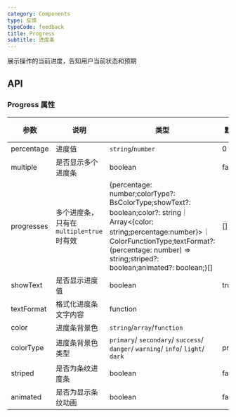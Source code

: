 ```yaml
---
category: Components
type: 反馈
typeCode: feedback
title: Progress
subtitle: 进度条
---
```


展示操作的当前进度，告知用户当前状态和预期

## API

### Progress 属性

| 参数       | 说明                         | 类型                                                                                                                                                                                                                            | 默认值                                                                                                  | 版本  |
|----------|----------------------------|-------------------------------------------------------------------------------------------------------------------------------------------------------------------------------------------------------------------------------|------------------------------------------------------------------------------------------------------|-----|
| percentage       | 进度值                        | `string`/`number`                                                                                                                                                                                                             | 0                                                                                                    |     |
| multiple  | 是否显示多个进度条                  | boolean                                                                                                                                                                                                                       | false                                                                                                |     |
| progresses  | 多个进度条，只有在`multiple=true`时有效 | {percentage: number;colorType?: BsColorType;showText?: boolean;color?: string｜Array<{color: string;percentage:number}>｜ColorFunctionType;textFormat?: (percentage: number) => string;striped?: boolean;animated?: boolean;}[] | []    |     |
| showText | 是否显示进度值                    | boolean                                                                                                                                                                                                                       | true                                                                                                 |     |
| textFormat | 格式化进度条文字内容                 | function                                                                                                                                                                                                                      |                                                                                                      |     |
| color | 进度条背景色                 | `string`/`array`/`function`                                                                                                                                                                                                   |                                                                                                      |     |
| colorType | 进度条背景色类型                 | `primary`/ `secondary`/ `success`/ `danger`/ `warning`/ `info`/ `light`/ `dark`                                                                                                                                               | primary                                                                                              |     |
| striped | 是否为条纹进度条                       | boolean                                                                                                                                                                                                                       | false                                                                                                |     |
| animated    | 是否为显示条纹动画                    | boolean                                                                                                                                                                                                                       | false                                                                                                |     |
